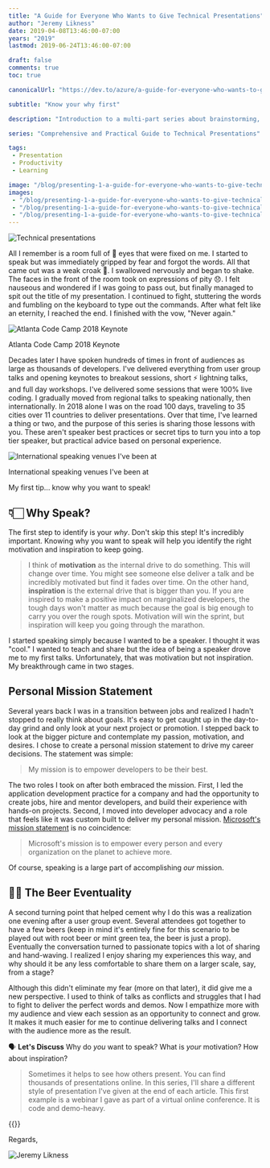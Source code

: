 ```yaml
---
title: "A Guide for Everyone Who Wants to Give Technical Presentations"
author: "Jeremy Likness"
date: 2019-04-08T13:46:00-07:00
years: "2019"
lastmod: 2019-06-24T13:46:00-07:00

draft: false
comments: true
toc: true

canonicalUrl: "https://dev.to/azure/a-guide-for-everyone-who-wants-to-give-technical-presentations-53bo"

subtitle: "Know your why first"

description: "Introduction to a multi-part series about brainstorming, submitting for, building, practicing, delivering, and following up on technical presentations."

series: "Comprehensive and Practical Guide to Technical Presentations"

tags:
 - Presentation 
 - Productivity
 - Learning

image: "/blog/presenting-1-a-guide-for-everyone-who-wants-to-give-technical-presentations/images/technicalpresentationshero.jpg" 
images:
 - "/blog/presenting-1-a-guide-for-everyone-who-wants-to-give-technical-presentations/images/technicalpresentationshero.jpg"
 - "/blog/presenting-1-a-guide-for-everyone-who-wants-to-give-technical-presentations/images/atlantacodecamp.jpg" 
 - "/blog/presenting-1-a-guide-for-everyone-who-wants-to-give-technical-presentations/images/internationalspeakingvenues.jpg" 
---
```


![Technical presentations](/blog/presenting-1-a-guide-for-everyone-who-wants-to-give-technical-presentations/images/technicalpresentationshero.jpg)

All I remember is a room full of 👀 eyes that were fixed on me. I started to speak but was immediately gripped by fear and forgot the words. All that came out was a weak croak 🐸. I swallowed nervously and began to shake. The faces in the front of the room took on expressions of pity 😞. I felt nauseous and wondered if I was going to pass out, but finally managed to spit out the title of my presentation. I continued to fight, stuttering the words and fumbling on the keyboard to type out the commands. After what felt like an eternity, I reached the end. I finished with the vow, "Never again."

![Atlanta Code Camp 2018 Keynote](/blog/presenting-1-a-guide-for-everyone-who-wants-to-give-technical-presentations/images/atlantacodecamp.jpg)
<figcaption>Atlanta Code Camp 2018 Keynote</figcaption>

Decades later I have spoken hundreds of times in front of audiences as large as thousands of developers. I've delivered everything from user group talks and opening keynotes to breakout sessions, short ⚡ lightning talks, and full day workshops. I've delivered some sessions that were 100% live coding. I gradually moved from regional talks to speaking nationally, then internationally. In 2018 alone I was on the road 100 days, traveling to 35 cities over 11 countries to deliver presentations. Over that time, I've learned a thing or two, and the purpose of this series is sharing those lessons with you. These aren't speaker best practices or secret tips to turn you into a top tier speaker, but practical advice based on personal experience.

![International speaking venues I've been at](/blog/presenting-1-a-guide-for-everyone-who-wants-to-give-technical-presentations/images/internationalspeakingvenues.jpg)
<figcaption>International speaking venues I've been at</figcaption>

My first tip... know why you want to speak!

## 👇🏻 Why Speak?

The first step to identify is your _why_. Don't skip this step! It's incredibly important. Knowing why you want to speak will help you identify the right motivation and inspiration to keep going.

> I think of **motivation** as the internal drive to do something. This will change over time. You might see someone else deliver a talk and be incredibly motivated but find it fades over time. On the other hand, **inspiration** is the external drive that is bigger than you. If you are inspired to make a positive impact on marginalized developers, the tough days won't matter as much because the goal is big enough to carry you over the rough spots. Motivation will win the sprint, but inspiration will keep you going through the marathon.

I started speaking simply because I wanted to be a speaker. I thought it was "cool." I wanted to teach and share but the idea of being a speaker drove me to my first talks. Unfortunately, that was motivation but not inspiration. My breakthrough came in two stages.

## Personal Mission Statement

Several years back I was in a transition between jobs and realized I hadn't stopped to really think about goals. It's easy to get caught up in the day-to-day grind and only look at your next project or promotion. I stepped back to look at the bigger picture and contemplate my passion, motivation, and desires. I chose to create a personal mission statement to drive my career decisions. The statement was simple:

> My mission is to empower developers to be their best.

The two roles I took on after both embraced the mission. First, I led the application development practice for a company and had the opportunity to create jobs, hire and mentor developers, and build their experience with hands-on projects. Second, I moved into developer advocacy and a role that feels like it was custom built to deliver my personal mission. [Microsoft's mission statement](https://www.microsoft.com/en-us/?utm_source=jeliknes&utm_medium=blog&utm_campaign=link&WT.mc_id=link-blog-jeliknes) is no coincidence:

> Microsoft's mission is to empower every person and every organization on the planet to achieve more.

Of course, speaking is a large part of accomplishing _our_ mission.

## 🍺🍻 The Beer Eventuality

A second turning point that helped cement why I do this was a realization one evening after a user group event. Several attendees got together to have a few beers (keep in mind it's entirely fine for this scenario to be played out with root beer or mint green tea, the beer is just a prop). Eventually the conversation turned to passionate topics with a lot of sharing and hand-waving. I realized I enjoy sharing my experiences this way, and why should it be any less comfortable to share them on a larger scale, say, from a stage?

Although this didn't eliminate my fear (more on that later), it did give me a new perspective. I used to think of talks as conflicts and struggles that I had to fight to deliver the perfect words and demos. Now I empathize more with my audience and view each session as an opportunity to connect and grow. It makes it much easier for me to continue delivering talks and I connect with the audience more as the result.

🗣 **Let's Discuss** Why do _you_ want to speak? What is _your_ motivation? How about inspiration?

> Sometimes it helps to see how others present. You can find thousands of presentations online. In this series, I'll share a different style of presentation I've given at the end of each article. This first example is a webinar I gave as part of a virtual online conference. It is code and demo-heavy.

{{<youtube edr6iwUuyWc>}}

Regards,

![Jeremy Likness](/images/jeremylikness.gif)
